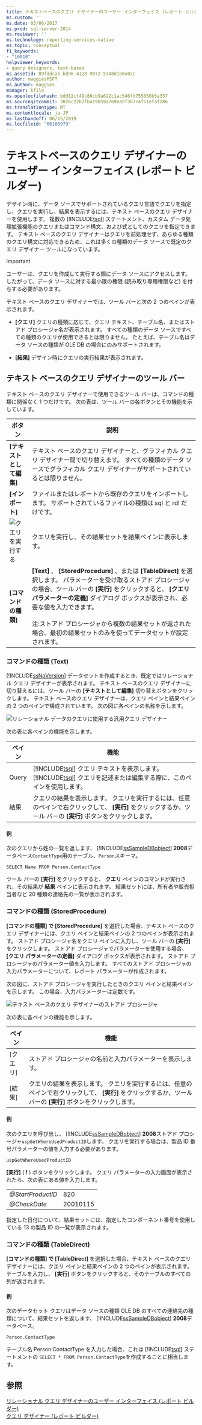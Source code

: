 ```yaml
---
title: テキストベースのクエリ デザイナーのユーザー インターフェイス (レポート ビルダー) | Microsoft Docs
ms.custom: ''
ms.date: 03/06/2017
ms.prod: sql-server-2014
ms.reviewer: ''
ms.technology: reporting-services-native
ms.topic: conceptual
f1_keywords:
- "10010"
helpviewer_keywords:
- query designers, text-based
ms.assetid: 89fddca5-bd96-4128-9072-5348d1b6e02c
author: maggiesMSFT
ms.author: maggies
manager: kfile
ms.openlocfilehash: bdd12cf49c86cb9a622c1ac546fd755056b5e357
ms.sourcegitcommit: 3026c22b7fba19059a769ea5f367c4f51efaf286
ms.translationtype: MT
ms.contentlocale: ja-JP
ms.lasthandoff: 06/15/2019
ms.locfileid: "66106979"
---
```

# <a name="text-based-query-designer-user-interface-report-builder"></a>テキストベースのクエリ デザイナーのユーザー インターフェイス (レポート ビルダー)
  デザイン時に、データ ソースでサポートされているクエリ言語でクエリを指定し、クエリを実行し、結果を表示するには、テキスト ベースのクエリ デザイナーを使用します。 複数の [!INCLUDE[tsql](../../../includes/tsql-md.md)] ステートメント、カスタム データ処理拡張機能のクエリまたはコマンド構文、および式としてのクエリを指定できます。 テキスト ベースのクエリ デザイナーはクエリを前処理せず、あらゆる種類のクエリ構文に対応できるため、これは多くの種類のデータ ソースで既定のクエリ デザイナー ツールになっています。  
  
> [!IMPORTANT]  
>  ユーザーは、クエリを作成して実行する際にデータ ソースにアクセスします。 したがって、データ ソースに対する最小限の権限 (読み取り専用権限など) を付与する必要があります。  
  
 テキスト ベースのクエリ デザイナーでは、ツール バーと次の 2 つのペインが表示されます。  
  
-   **[クエリ]** クエリの種類に応じて、クエリ テキスト、テーブル名、またはストアド プロシージャ名が表示されます。 すべての種類のデータ ソースですべての種類のクエリが使用できるとは限りません。 たとえば、テーブル名はデータ ソースの種類が OLE DB の場合にのみサポートされます。  
  
-   **[結果]** デザイン時にクエリの実行結果が表示されます。  
  
## <a name="text-based-query-designer-toolbar"></a>テキスト ベースのクエリ デザイナーのツール バー  
 テキスト ベースのクエリ デザイナーで使用できるツール バーは、コマンドの種類に関係なく 1 つだけです。 次の表は、ツール バーの各ボタンとその機能を示しています。  
  
|ボタン|説明|  
|------------|-----------------|  
|**[テキストとして編集]**|テキスト ベースのクエリ デザイナーと、グラフィカル クエリ デザイナー間で切り替えます。 すべての種類のデータ ソースでグラフィカル クエリ デザイナーがサポートされているとは限りません。|  
|**[インポート]**|ファイルまたはレポートから既存のクエリをインポートします。 サポートされているファイルの種類は sql と rdl だけです。|  
|![クエリを実行する](../../analysis-services/media/rsqdicon-run.gif "クエリを実行する")|クエリを実行し、その結果セットを結果ペインに表示します。|  
|**[コマンドの種類]**|**[Text]** 、 **[StoredProcedure]** 、または **[TableDirect]** を選択します。 パラメーターを受け取るストアド プロシージャの場合、ツール バーの **[実行]** をクリックすると、 **[クエリ パラメーターの定義]** ダイアログ ボックスが表示され、必要な値を入力できます。<br /><br /> 注:ストアド プロシージャから複数の結果セットが返された場合、最初の結果セットのみを使ってデータセットが設定されます。|  
  
### <a name="command-type-text"></a>コマンドの種類 (Text)  
 [!INCLUDE[ssNoVersion](../../includes/ssnoversion-md.md)] データセットを作成するとき、既定ではリレーショナル クエリ デザイナーが表示されます。 テキスト ベースのクエリ デザイナーに切り替えるには、ツール バーの **[テキストとして編集]** 切り替えボタンをクリックします。 テキスト ベースのクエリ デザイナーは、クエリ ペインと結果ペインの 2 つのペインで構成されています。 次の図に各ペインの名称を示します。  
  
 ![リレーショナル データのクエリに使用する汎用クエリ デザイナー](../../analysis-services/media/rsqd-dsaw-sql-generic.gif "リレーショナル データのクエリに使用する汎用クエリ デザイナー")  
  
 次の表に各ペインの機能を示します。  
  
|ペイン|機能|  
|----------|--------------|  
|Query|[!INCLUDE[tsql](../../../includes/tsql-md.md)] クエリ テキストを表示します。 [!INCLUDE[tsql](../../../includes/tsql-md.md)] クエリを記述または編集する際に、このペインを使用します。|  
|結果|クエリの結果を表示します。 クエリを実行するには、任意のペインで右クリックして、 **[実行]** をクリックするか、ツール バーの **[実行]** ボタンをクリックします。|  
  
#### <a name="example"></a>例  
 次のクエリから姓の一覧を返します、 [!INCLUDE[ssSampleDBobject](../../../includes/sssampledbobject-md.md)] **2008**データベース`ContactType`用のテーブル、`Person`スキーマ。  
  
```  
SELECT Name FROM Person.ContactType  
```  
  
 ツール バーの **[実行]** をクリックすると、 **クエリ** ペインのコマンドが実行され、その結果が **結果** ペインに表示されます。 結果セットには、所有者や販売担当者など 20 種類の連絡先の一覧が表示されます。  
  
### <a name="command-type-storedprocedure"></a>コマンドの種類 (StoredProcedure)  
 **[コマンドの種類] で [StoredProcedure]** を選択した場合、テキスト ベースのクエリ デザイナーには、クエリ ペインと結果ペインの 2 つのペインが表示されます。 ストアド プロシージャ名をクエリ ペインに入力し、ツール バーの **[実行]** をクリックします。 ストアド プロシージャでパラメーターを使用する場合、 **[クエリ パラメーターの定義]** ダイアログ ボックスが表示されます。 ストアド プロシージャのパラメーター値を入力します。 すべてのストアド プロシージャの入力パラメーターについて、レポート パラメーターが作成されます。  
  
 次の図に、ストアド プロシージャを実行したときのクエリ ペインと結果ペインを示します。 この場合、入力パラメーターは定数です。  
  
 ![テキスト ベースのクエリ デザイナーのストアド プロシージャ](../../analysis-services/media/rs-relational-text-sp.gif "テキスト ベースのクエリ デザイナーのストアド プロシージャ")  
  
 次の表に各ペインの機能を示します。  
  
|ペイン|機能|  
|----------|--------------|  
|[クエリ]|ストアド プロシージャの名前と入力パラメーターを表示します。|  
|[結果]|クエリの結果を表示します。 クエリを実行するには、任意のペインで右クリックして、 **[実行]** をクリックするか、ツール バーの **[実行]** ボタンをクリックします。|  
  
#### <a name="example"></a>例  
 次のクエリを呼び出し、 [!INCLUDE[ssSampleDBobject](../../../includes/sssampledbobject-md.md)] **2008**ストアド プロシージャ`uspGetWhereUsedProductID`します。 クエリを実行する場合は、製品 ID 番号パラメーターの値を入力する必要があります。  
  
```  
uspGetWhereUsedProductID  
```  
  
 **[実行]** ( **!** ) ボタンをクリックします。 クエリ パラメーターの入力画面が表示されたら、次の表にある値を入力します。  
  
|||  
|-|-|  
|*@StartProductID*|820|  
|*@CheckDate*|20010115|  
  
 指定した日付について、結果セットには、指定したコンポーネント番号を使用している 13 の製品 ID の一覧が表示されます。  
  
### <a name="command-type-tabledirect"></a>コマンドの種類 (TableDirect)  
 **[コマンドの種類] で [TableDirect]** を選択した場合、テキスト ベースのクエリ デザイナーには、クエリ ペインと結果ペインの 2 つのペインが表示されます。 テーブルを入力し、 **[実行]** ボタンをクリックすると、そのテーブルのすべての列が返されます。  
  
#### <a name="example"></a>例  
 次のデータセット クエリはデータ ソースの種類 OLE DB のすべての連絡先の種類について、結果セットを返します、 [!INCLUDE[ssSampleDBobject](../../../includes/sssampledbobject-md.md)] **2008**データベース。  
  
 `Person.ContactType`  
  
 テーブル名 Person.ContactType を入力した場合、これは [!INCLUDE[tsql](../../../includes/tsql-md.md)] ステートメントの `SELECT * FROM Person.ContactType`を作成することに相当します。  
  
## <a name="see-also"></a>参照  
 [リレーショナル クエリ デザイナーのユーザー インターフェイス &#40;レポート ビルダー&#41;](relational-query-designer-user-interface-report-builder.md)   
 [クエリ デザイナー &#40;レポート ビルダー&#41;](../query-designers-report-builder.md)  
  
  
